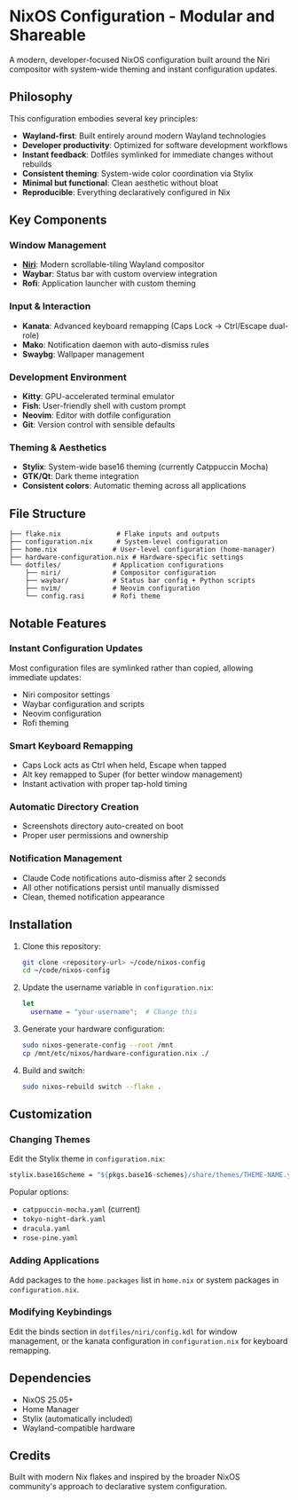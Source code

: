 # NixOS Configuration - Modular and Shareable

A modern, developer-focused NixOS configuration built around the Niri compositor with system-wide theming and instant configuration updates.

## Philosophy

This configuration embodies several key principles:

- **Wayland-first**: Built entirely around modern Wayland technologies
- **Developer productivity**: Optimized for software development workflows
- **Instant feedback**: Dotfiles symlinked for immediate changes without rebuilds
- **Consistent theming**: System-wide color coordination via Stylix
- **Minimal but functional**: Clean aesthetic without bloat
- **Reproducible**: Everything declaratively configured in Nix

## Key Components

### Window Management
- **[Niri](https://github.com/YaLTeR/niri)**: Modern scrollable-tiling Wayland compositor
- **Waybar**: Status bar with custom overview integration
- **Rofi**: Application launcher with custom theming

### Input & Interaction
- **Kanata**: Advanced keyboard remapping (Caps Lock → Ctrl/Escape dual-role)
- **Mako**: Notification daemon with auto-dismiss rules
- **Swaybg**: Wallpaper management

### Development Environment
- **Kitty**: GPU-accelerated terminal emulator
- **Fish**: User-friendly shell with custom prompt
- **Neovim**: Editor with dotfile configuration
- **Git**: Version control with sensible defaults

### Theming & Aesthetics
- **Stylix**: System-wide base16 theming (currently Catppuccin Mocha)
- **GTK/Qt**: Dark theme integration
- **Consistent colors**: Automatic theming across all applications

## File Structure

```
├── flake.nix              # Flake inputs and outputs
├── configuration.nix      # System-level configuration
├── home.nix              # User-level configuration (home-manager)
├── hardware-configuration.nix # Hardware-specific settings
└── dotfiles/             # Application configurations
    ├── niri/             # Compositor configuration
    ├── waybar/           # Status bar config + Python scripts
    ├── nvim/             # Neovim configuration
    └── config.rasi       # Rofi theme
```

## Notable Features

### Instant Configuration Updates
Most configuration files are symlinked rather than copied, allowing immediate updates:
- Niri compositor settings
- Waybar configuration and scripts
- Neovim configuration
- Rofi theming

### Smart Keyboard Remapping
- Caps Lock acts as Ctrl when held, Escape when tapped
- Alt key remapped to Super (for better window management)
- Instant activation with proper tap-hold timing

### Automatic Directory Creation
- Screenshots directory auto-created on boot
- Proper user permissions and ownership

### Notification Management
- Claude Code notifications auto-dismiss after 2 seconds
- All other notifications persist until manually dismissed
- Clean, themed notification appearance

## Installation

1. Clone this repository:
   ```bash
   git clone <repository-url> ~/code/nixos-config
   cd ~/code/nixos-config
   ```

2. Update the username variable in `configuration.nix`:
   ```nix
   let
     username = "your-username";  # Change this
   ```

3. Generate your hardware configuration:
   ```bash
   sudo nixos-generate-config --root /mnt
   cp /mnt/etc/nixos/hardware-configuration.nix ./
   ```

4. Build and switch:
   ```bash
   sudo nixos-rebuild switch --flake .
   ```

## Customization

### Changing Themes
Edit the Stylix theme in `configuration.nix`:
```nix
stylix.base16Scheme = "${pkgs.base16-schemes}/share/themes/THEME-NAME.yaml";
```

Popular options:
- `catppuccin-mocha.yaml` (current)
- `tokyo-night-dark.yaml`
- `dracula.yaml`
- `rose-pine.yaml`

### Adding Applications
Add packages to the `home.packages` list in `home.nix` or system packages in `configuration.nix`.

### Modifying Keybindings
Edit the binds section in `dotfiles/niri/config.kdl` for window management, or the kanata configuration in `configuration.nix` for keyboard remapping.

## Dependencies

- NixOS 25.05+
- Home Manager
- Stylix (automatically included)
- Wayland-compatible hardware

## Credits

Built with modern Nix flakes and inspired by the broader NixOS community's approach to declarative system configuration.